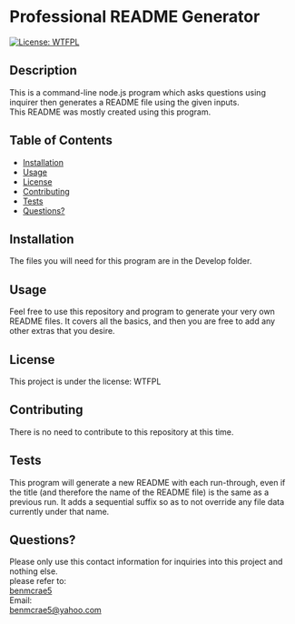 # Professional README Generator
[![License: WTFPL](https://img.shields.io/badge/License-WTFPL-brightgreen.svg)](http://www.wtfpl.net/about/)
## Description
This is a command-line node.js program which asks questions using inquirer then generates a README file using the given inputs.  
This README was mostly created using this program.
## Table of Contents
- [Installation](#installation)
- [Usage](#usage)
- [License](#license)
- [Contributing](#contributing)
- [Tests](#tests)
- [Questions?](#questions?)
## Installation
The files you will need for this program are in the Develop folder. 
## Usage
Feel free to use this repository and program to generate your very own README files. It covers all the basics, and then you are free to add any other extras that you desire.
## License
This project is under the license: WTFPL
## Contributing
There is no need to contribute to this repository at this time. 
## Tests
This program will generate a new README with each run-through, even if the title (and therefore the name of the README file) is the same as a previous run. It adds a sequential suffix so as to not override any file data currently under that name. 
## Questions?
Please only use this contact information for inquiries into this project and nothing else.   
please refer to:  
[benmcrae5](https://github.com/benmcrae5)  
Email:  
benmcrae5@yahoo.com
  
